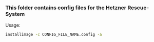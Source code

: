### This folder contains config files for the Hetzner Rescue-System

Usage:
```bash
installimage -c CONFIG_FILE_NAME.config -a
```
